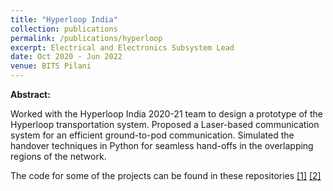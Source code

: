 ```yaml
---
title: "Hyperloop India"
collection: publications
permalink: /publications/hyperloop
excerpt: Electrical and Electronics Subsystem Lead
date: Oct 2020 - Jun 2022
venue: BITS Pilani
---
```


**Abstract:**

Worked with the Hyperloop India 2020-21 team to design a prototype of the Hyperloop transportation system.
Proposed a Laser-based communication system for an efficient ground-to-pod communication.
Simulated the handover techniques in Python for seamless hand-offs in the overlapping regions of the network.

The code for some of the projects can be found in these repositories [[1]](https://github.com/vishwas1101/Handover-Simulation) [[2]](https://github.com/vishwas1101/State-Estimation) 
